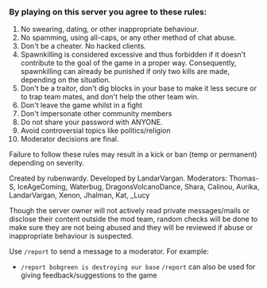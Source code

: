### By playing on this server you agree to these rules:
1. No swearing, dating, or other inappropriate behaviour.
2. No spamming, using all-caps, or any other method of chat abuse.
3. Don't be a cheater. No hacked clients.
4. Spawnkilling is considered excessive and thus forbidden if it doesn't contribute to the goal of the game in a proper way. Consequently, spawnkilling can already be punished if only two kills are made, depending on the situation.
5. Don't be a traitor, don't dig blocks in your base to make it less secure or to trap team mates, and don't help the other team win.
6. Don't leave the game whilst in a fight
7. Don't impersonate other community members
8. Do not share your password with ANYONE.
9. Avoid controversial topics like politics/religion
10. Moderator decisions are final.

Failure to follow these rules may result in a kick or ban (temp or permanent) depending on severity.

Created by rubenwardy. Developed by LandarVargan.
Moderators: Thomas-S, IceAgeComing, Waterbug, DragonsVolcanoDance, Shara, Calinou, Aurika, LandarVargan, Xenon, Jhalman, Kat, _Lucy

Though the server owner will not actively read private messages/mails or disclose their content outside the mod team, random checks will be done to make sure they are not being abused and they will be reviewed if abuse or inappropriate behaviour is suspected.

Use `/report` to send a message to a moderator.
For example:
- `/report bobgreen is destroying our base`
`/report` can also be used for giving feedback/suggestions to the game
